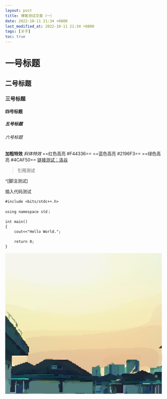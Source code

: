 ```yaml
---
layout: post
title: 博客测试文章（一）
date: 2022-10-11 21:34 +0800
last_modified_at: 2022-10-11 21:34 +0800
tags: [关于]
toc: true
---
```


# 一号标题
## 二号标题
### 三号标题
#### 四号标题
##### 五号标题
###### 六号标题
**加粗特效**
*斜体特效*
==红色高亮 #F44336==
==蓝色高亮 #2196F3==
==绿色高亮 #4CAF50==
[链接测试：洛谷](www.luogu.com.cn)

> 引用测试

^[脚注测试]

插入代码测试
``` 
#include <bits/stdc++.h>

using namespace std；

int main()
{
	cout<<"Hello World.";
	
	return 0;
}
```

![插入图片测试](./images/bg.jpeg)

